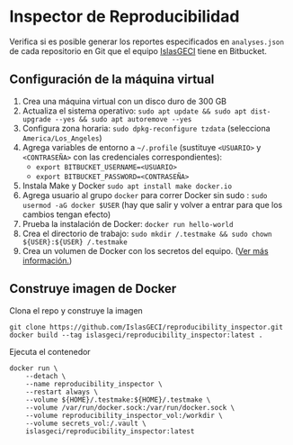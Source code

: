 # Inspector de Reproducibilidad

Verifica si es posible generar los reportes especificados en `analyses.json` de
cada repositorio en Git que el equipo [IslasGECI](https://bitbucket.org/IslasGECI/) tiene en Bitbucket.

## Configuración de la máquina virtual

1. Crea una máquina virtual con un disco duro de 300 GB
1. Actualiza el sistema operativo: `sudo apt update && sudo apt dist-upgrade --yes && sudo apt autoremove --yes`
1. Configura zona horaria: `sudo dpkg-reconfigure tzdata` (selecciona `America/Los_Angeles`)
1. Agrega variables de entorno a `~/.profile` (sustituye `<USUARIO>` y `<CONTRASEÑA>` con las credenciales correspondientes):
    - `export BITBUCKET_USERNAME=<USUARIO>`
    - `export BITBUCKET_PASSWORD=<CONTRASEÑA>`
1. Instala Make y Docker `sudo apt install make docker.io`
1. Agrega usuario al grupo `docker` para correr Docker sin sudo : `sudo usermod -aG docker $USER` (hay que salir y volver a entrar para que los cambios tengan efecto)
1. Prueba la instalación de Docker: `docker run hello-world`
1. Crea el directorio de trabajo: `sudo mkdir /.testmake && sudo chown ${USER}:${USER} /.testmake`
1. Crea un volumen de Docker con los secretos del equipo. ([Ver más información.](https://docs.google.com/document/d/1lY7ycXs4J8wp1OyJCmPsvfB7YdQqscqL52cIZxBP6Rw/edit?usp=sharing))

## Construye imagen de Docker

Clona el repo y construye la imagen

```shell
git clone https://github.com/IslasGECI/reproducibility_inspector.git
docker build --tag islasgeci/reproducibility_inspector:latest .
```

Ejecuta el contenedor

```shell
docker run \
    --detach \
    --name reproducibility_inspector \
    --restart always \
    --volume ${HOME}/.testmake:${HOME}/.testmake \
    --volume /var/run/docker.sock:/var/run/docker.sock \
    --volume reproducibility_inspector_vol:/workdir \
    --volume secrets_vol:/.vault \
    islasgeci/reproducibility_inspector:latest
```
